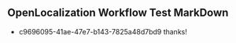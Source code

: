 ## OpenLocalization Workflow Test MarkDown
* c9696095-41ae-47e7-b143-7825a48d7bd9 thanks!

<!--HONumber=Jul16_HO2-->


